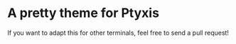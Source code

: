 # A pretty theme for Ptyxis

If you want to adapt this for other terminals, feel free to send a pull request!
